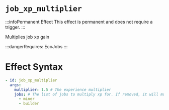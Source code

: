# `job_xp_multiplier`
:::infoPermanent Effect
This effect is permanent and does not require a trigger.
:::

Multiplies job xp gain

:::dangerRequires:
EcoJobs
:::

# Effect Syntax
```yaml
- id: job_xp_multiplier
  args:
    multiplier: 1.5 # The experience multiplier
    jobs: # The list of jobs to multiply xp for. If removed, it will multiply all jobs.
      - miner
      - builder 
```

